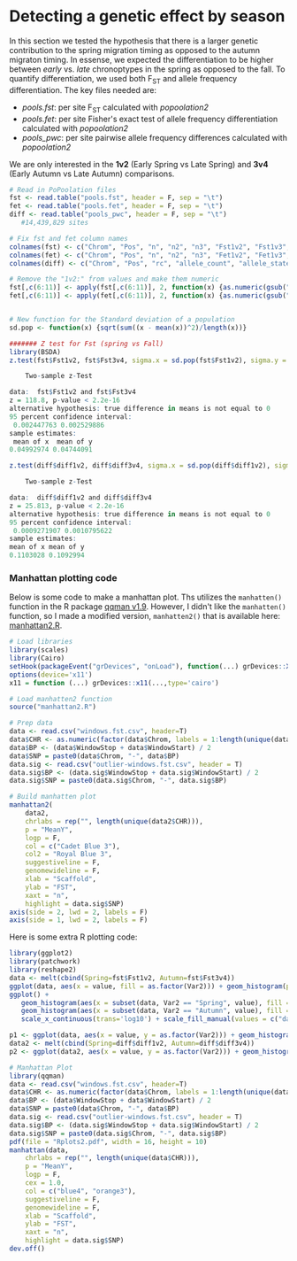 # Detecting a genetic effect by season
In this section we tested the hypothesis that there is a larger genetic contribution to the spring migration timing as opposed to the autumn migraton timing.  In essense, we expected the differentiation to be higher between _early_ vs. _late_ chronoptypes in the spring as opposed to the fall. To quantify differentiation, we used both F<sub>ST</sub> and allele frequency differentiation.
The key files needed are:
- _pools.fst_: per site F<sub>ST</sub> calculated with _popoolation2_
- _pools.fet_: per site Fisher's exact test of allele frequency differentiation calculated with _popoolation2_
- _pools_pwc_: per site pairwise allele frequency differences calculated with _popoolation2_

We are only interested in the **1v2** (Early Spring vs Late Spring) and **3v4** (Early Autumn vs Late Autumn) comparisons.

```R
# Read in PoPoolation files
fst <- read.table("pools.fst", header = F, sep = "\t")
fet <- read.table("pools.fet", header = F, sep = "\t")
diff <- read.table("pools_pwc", header = F, sep = "\t")
   #14,439,829 sites

# Fix fst and fet column names
colnames(fst) <- c("Chrom", "Pos", "n", "n2", "n3", "Fst1v2", "Fst1v3", "Fst1v4", "Fst2v3", "Fst2v4", "Fst3v4")
colnames(fet) <- c("Chrom", "Pos", "n", "n2", "n3", "Fet1v2", "Fet1v3", "Fet1v4", "Fet2v3", "Fet2v4", "Fet3v4")
colnames(diff) <- c("Chrom", "Pos", "rc", "allele_count", "allele_states", "delete_sum", "snp_type", "most_variable_allele", "diff1v2", "diff1v3", "diff1v4", "diff2v3", "diff2v4", "diff3v4")

# Remove the "1v2:" from values and make them numeric
fst[,c(6:11)] <- apply(fst[,c(6:11)], 2, function(x) {as.numeric(gsub("[123]:[234]=", "", x))})
fet[,c(6:11)] <- apply(fet[,c(6:11)], 2, function(x) {as.numeric(gsub("[123]:[234]=", "", x))})


# New function for the Standard deviation of a population
sd.pop <- function(x) {sqrt(sum((x - mean(x))^2)/length(x))}

####### Z test for Fst (spring vs Fall)
library(BSDA)
z.test(fst$Fst1v2, fst$Fst3v4, sigma.x = sd.pop(fst$Fst1v2), sigma.y = sd.pop(fst$Fst3v4))

	Two-sample z-Test

data:  fst$Fst1v2 and fst$Fst3v4
z = 118.8, p-value < 2.2e-16
alternative hypothesis: true difference in means is not equal to 0
95 percent confidence interval:
 0.002447763 0.002529886
sample estimates:
 mean of x  mean of y 
0.04992974 0.04744091 

z.test(diff$diff1v2, diff$diff3v4, sigma.x = sd.pop(diff$diff1v2), sigma.y = sd.pop(diff$diff3v4))

	Two-sample z-Test

data:  diff$diff1v2 and diff$diff3v4
z = 25.813, p-value < 2.2e-16
alternative hypothesis: true difference in means is not equal to 0
95 percent confidence interval:
 0.0009271907 0.0010795622
sample estimates:
mean of x mean of y 
0.1103028 0.1092994 
```

### Manhattan plotting code
Below is some code to make a manhattan plot. Ths utilizes the `manhatten()` function in the R package [qqman v1.9](https://cran.r-project.org/web/packages/qqman/). However, I didn't like the `manhatten()` function, so I made a modified version, `manhatten2()` that is available here: [manhattan2.R](./manhattan2.R).

```R
# Load libraries
library(scales)
library(Cairo)
setHook(packageEvent("grDevices", "onLoad"), function(...) grDevices::X11.options(type='cairo'))
options(device='x11')
x11 = function (...) grDevices::x11(...,type='cairo')

# Load manhatten2 function
source("manhattan2.R")

# Prep data
data <- read.csv("windows.fst.csv", header=T)
data$CHR <- as.numeric(factor(data$Chrom, labels = 1:length(unique(data$Chrom))))
data$BP <- (data$WindowStop + data$WindowStart) / 2
data$SNP = paste0(data$Chrom, "-", data$BP)
data.sig <- read.csv("outlier-windows.fst.csv", header = T)
data.sig$BP <- (data.sig$WindowStop + data.sig$WindowStart) / 2
data.sig$SNP = paste0(data.sig$Chrom, "-", data.sig$BP)

# Build manhatten plot
manhattan2(
	data2,
	chrlabs = rep("", length(unique(data2$CHR))),
	p = "MeanY",
	logp = F,
	col = c("Cadet Blue 3"),
	col2 = "Royal Blue 3",
	suggestiveline = F,
	genomewideline = F,
	xlab = "Scaffold",
	ylab = "FST",
	xaxt = "n",
	highlight = data.sig$SNP)
axis(side = 2, lwd = 2, labels = F)
axis(side = 1, lwd = 2, labels = F)
```

Here is some extra R plotting code:
```R
library(ggplot2)
library(patchwork)
library(reshape2)
data <- melt(cbind(Spring=fst$Fst1v2, Autumn=fst$Fst3v4))
ggplot(data, aes(x = value, fill = as.factor(Var2))) + geom_histogram(position = "identity", alpha = 0.2) + scale_x_continuous(trans='log10')
ggplot() +
   geom_histogram(aes(x = subset(data, Var2 == "Spring", value), fill = "data1"), alpha = 0.2) +
   geom_histogram(aes(x = subset(data, Var2 == "Autumn", value), fill = "data2"), alpha = 0.2) +
   scale_x_continuous(trans='log10') + scale_fill_manual(values = c("data1" = "red", "data2" = "green"))

p1 <- ggplot(data, aes(x = value, y = as.factor(Var2))) + geom_histogram()
data2 <- melt(cbind(Spring=diff$diff1v2, Autumn=diff$diff3v4))
p2 <- ggplot(data2, aes(x = value, y = as.factor(Var2))) + geom_histogram()

# Manhattan Plot
library(qqman)
data <- read.csv("windows.fst.csv", header=T)
data$CHR <- as.numeric(factor(data$Chrom, labels = 1:length(unique(data$Chrom))))
data$BP <- (data$WindowStop + data$WindowStart) / 2
data$SNP = paste0(data$Chrom, "-", data$BP)
data.sig <- read.csv("outlier-windows.fst.csv", header = T)
data.sig$BP <- (data.sig$WindowStop + data.sig$WindowStart) / 2
data.sig$SNP = paste0(data.sig$Chrom, "-", data.sig$BP)
pdf(file = "Rplots2.pdf", width = 16, height = 10)
manhattan(data,
	chrlabs = rep("", length(unique(data$CHR))),
	p = "MeanY",
	logp = F,
	cex = 1.0,
	col = c("blue4", "orange3"),
	suggestiveline = F,
	genomewideline = F,
	xlab = "Scaffold",
	ylab = "FST",
	xaxt = "n",
	highlight = data.sig$SNP)
dev.off()
```
